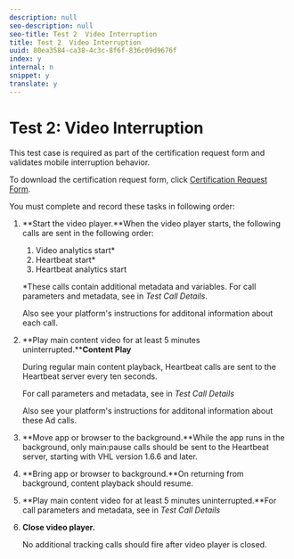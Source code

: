 ```yaml
---
description: null
seo-description: null
seo-title: Test 2  Video Interruption
title: Test 2  Video Interruption
uuid: 80ea3584-ca38-4c3c-8f6f-836c09d9676f
index: y
internal: n
snippet: y
translate: y
---
```


# Test 2: Video Interruption

This test case is required as part of the certification request form and validates mobile interruption behavior.

To download the certification request form, click [Certification Request Form](cert_req_form_nielsen.docx).

You must complete and record these tasks in following order:

1. **Start the video player.**When the video player starts, the following calls are sent in the following order:

    1. Video analytics start&#42; 
    1. Heartbeat start&#42; 
    1. Heartbeat analytics start

   &#42;These calls contain additional metadata and variables. For call parameters and metadata, see [](../../sdk-implement/validation/test-call-details.md#section_qts_xff_f2b) in *Test Call Details*.

   Also see your platform's [](../../nielsen-partnership/dcr-impl/dcr-impl.md) instructions for additonal information about each call.

1. **Play main content video for at least 5 minutes uninterrupted.****Content Play**

   During regular main content playback, Heartbeat calls are sent to the Heartbeat server every ten seconds.

   For call parameters and metadata, see [](../../sdk-implement/validation/test-call-details.md#section_u1l_1gf_f2b) in *Test Call Details*

   Also see your platform's [](implement.md) instructions for additonal information about these Ad calls.

1. **Move app or browser to the background.**While the app runs in the background, only main:pause calls should be sent to the Heartbeat server, starting with VHL version 1.6.6 and later.

1. **Bring app or browser to background.**On returning from background, content playback should resume.

1. **Play main content video for at least 5 minutes uninterrupted.**For call parameters and metadata, see [](../../sdk-implement/validation/test-call-details.md#section_u1l_1gf_f2b) in *Test Call Details*

1. **Close video player.** 

   No additional tracking calls should fire after video player is closed.


